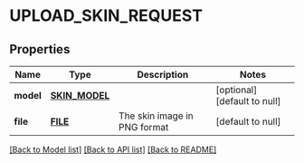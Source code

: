 # UPLOAD_SKIN_REQUEST

## Properties
Name | Type | Description | Notes
------------ | ------------- | ------------- | -------------
**model** | [**SKIN_MODEL**](SkinModel.md) |  | [optional] [default to null]
**file** | [**FILE**](FILE.md) | The skin image in PNG format | [default to null]

[[Back to Model list]](../README.md#documentation-for-models) [[Back to API list]](../README.md#documentation-for-api-endpoints) [[Back to README]](../README.md)


